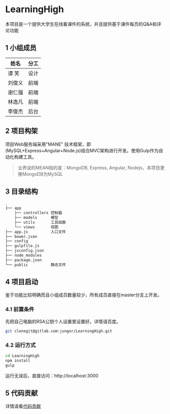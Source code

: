 # LearningHigh

本项目是一个提供大学生在线看课件的系统，并且提供基于课件每页的Q&A和评论功能

## 1 小组成员

|姓名|分工|
|---|---|
|谭 笑|设计|
|刘俊义|前端|
|谢仁强|前端|
|林逸凡|前端|
|李俊杰|后台|

## 2 项目构架

项目Web服务端采用"MANE" 技术框架，即(MySQL+Express+Angular+Node.js)结合MVC架构进行开发。使用Gulp作为自动化构建工具。

> 业界说的MEAN指的是：MongoDB, Express, Angular, Nodejs，本项目更换MongoDB为MySQL

## 3 目录结构

```bash
.
├── app
    ├── controllers 控制器
    ├── models      模型
    ├── utils       工具函数
    └── views       视图
├── app.js          入口文件
├── bower.json
├── config
├── gulpfile.js
├── jsconfig.json
├── node_modules
├── package.json
└── public          静态文件

```

## 4 项目启动

鉴于功能比较明确而且小组成员数量较少，所有成员直接在master分支上开发。

### 4.1 前置条件

先把自己电脑的RSA公钥个人设置里设置好。详情请百度。
```bash
git clonegit@gitlab.com:jungor/LearningHigh.git
```

### 4.2 运行方式 

```bash
cd LearningHigh
npm install
gulp
```
运行无误后，直接访问：http://localhost:3000

## 5 代码贡献
详情请看[代码贡献](CONTRIBUTING.md)
